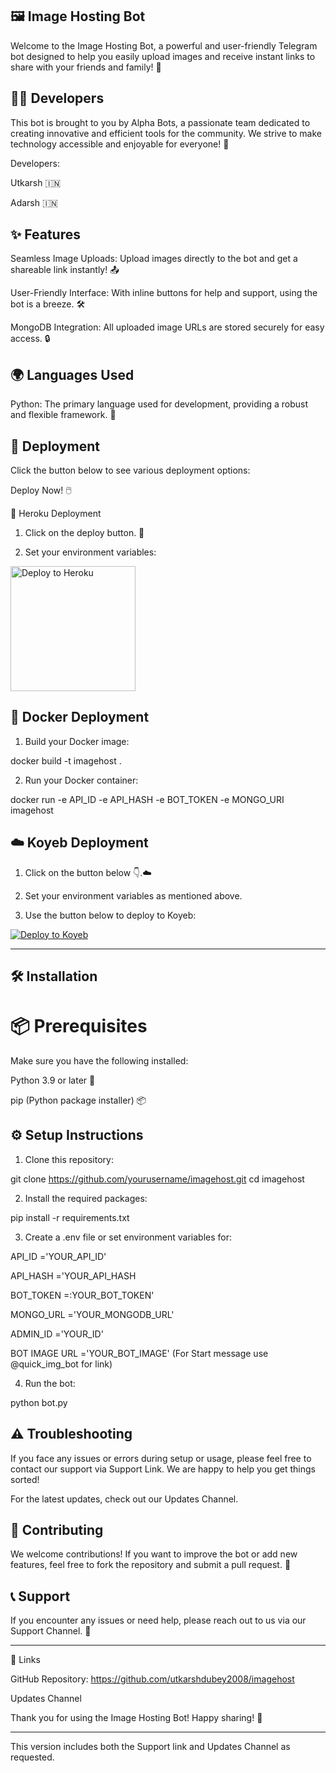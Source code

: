## 🖼️ Image Hosting Bot

Welcome to the Image Hosting Bot, a powerful and user-friendly Telegram bot designed to help you easily upload images and receive instant links to share with your friends and family! 🚀

## 👨‍💻 Developers

This bot is brought to you by Alpha Bots, a passionate team dedicated to creating innovative and efficient tools for the community. We strive to make technology accessible and enjoyable for everyone! 🌟

Developers:

Utkarsh 🇮🇳

Adarsh 🇮🇳


## ✨ Features

Seamless Image Uploads: Upload images directly to the bot and get a shareable link instantly! 📤

User-Friendly Interface: With inline buttons for help and support, using the bot is a breeze. 🛠️

MongoDB Integration: All uploaded image URLs are stored securely for easy access. 🔒


## 🌍 Languages Used

Python: The primary language used for development, providing a robust and flexible framework. 🐍


## 🚀 Deployment

Click the button below to see various deployment options:

Deploy Now! 🖱️

🌈 Heroku Deployment

1. Click on the deploy button. 🌟


2. Set your environment variables:

<a href="https://heroku.com/deploy?template=https://github.com/utkarshdubey2008/imagehost">
    <img src="https://www.herokucdn.com/deploy/button.svg" alt="Deploy to Heroku" style="width: 200px; height: auto;">
</a>

## 🐳 Docker Deployment

1. Build your Docker image:

docker build -t imagehost .


2. Run your Docker container:

docker run -e API_ID -e API_HASH -e BOT_TOKEN -e MONGO_URI imagehost



## ☁️ Koyeb Deployment

1. Click on the button below 👇.☁️


2. Set your environment variables as mentioned above.


3. Use the button below to deploy to Koyeb:


[![Deploy to Koyeb](https://www.koyeb.com/static/images/deploy/button.svg)](https://app.koyeb.com/deploy?name=imagehost&type=git&repository=utkarshdubey2008%2Fimagehost&branch=main&builder=buildpack&run_command=python+bot.py&env%5BADMIN_ID%5D=1852362865&env%5BAPI_HASH%5D=a9c08aae19aa4c8b37ff658d1951a1f7&env%5BAPI_ID%5D=7721764&env%5BBOT_IMAGE_URL%5D=https%3A%2F%2Fenvs.sh%2FpQp.jpg&env%5BBOT_TOKEN%5D=8111844369%3AAAF03mnsGLxVz131W4UkUm_mgqxk5nw7nUM&env%5BMONGODB_URL%5D=mongodb%2Bsrv%3A%2F%2Fmongodbfor1%3Amongo1%40cluster0.11liq.mongodb.net%2F%3FretryWrites%3Dtrue%26w%3Dmajority%26appName%3DCluster0&ports=8080%3Bhttp%3B%2F)



---

## 🛠️ Installation

# 📦 Prerequisites

Make sure you have the following installed:

Python 3.9 or later 🐍

pip (Python package installer) 📦


## ⚙️ Setup Instructions

1. Clone this repository:

git clone https://github.com/yourusername/imagehost.git
cd imagehost


2. Install the required packages:

pip install -r requirements.txt


3. Create a .env file or set environment variables for:

API_ID ='YOUR_API_ID'

API_HASH ='YOUR_API_HASH

BOT_TOKEN =:YOUR_BOT_TOKEN'

MONGO_URL ='YOUR_MONGODB_URL'

ADMIN_ID  ='YOUR_ID'

BOT IMAGE URL ='YOUR_BOT_IMAGE' (For Start message use @quick_img_bot for link)


4. Run the bot:

python bot.py




## ⚠️ Troubleshooting

If you face any issues or errors during setup or usage, please feel free to contact our support via Support Link. We are happy to help you get things sorted!

For the latest updates, check out our Updates Channel.



## 🤝 Contributing

We welcome contributions! If you want to improve the bot or add new features, feel free to fork the repository and submit a pull request. 🙌

## 📞 Support

If you encounter any issues or need help, please reach out to us via our Support Channel. 💬


---

🔗 Links

GitHub Repository: https://github.com/utkarshdubey2008/imagehost

Updates Channel


Thank you for using the Image Hosting Bot! Happy sharing! 🎉


---

This version includes both the Support link and Updates Channel as requested.
